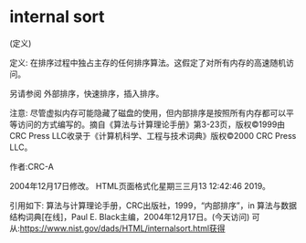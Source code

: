 # internal sort


(定义)



定义:
在排序过程中独占主存的任何排序算法。这假定了对所有内存的高速随机访问。



另请参阅
外部排序，快速排序，插入排序。



注意:
尽管虚拟内存可能隐藏了磁盘的使用，但内部排序是按照所有内存都可以平等访问的方式编写的。摘自《算法与计算理论手册》第3-23页，版权©1999由CRC Press LLC收录于《计算机科学、工程与技术词典》版权©2000 CRC Press LLC。


作者:CRC-A







2004年12月17日修改。
HTML页面格式化星期三三月13 12:42:46 2019。



引用如下:
算法与计算理论手册，CRC出版社，1999，“内部排序”，in
算法与数据结构词典[在线]，Paul E. Black主编，2004年12月17日。(今天访问)
可从:https://www.nist.gov/dads/HTML/internalsort.html获得